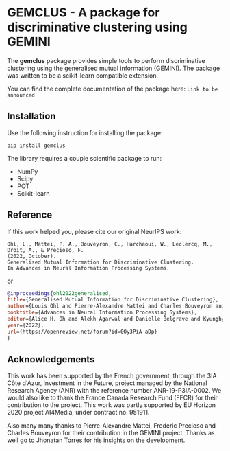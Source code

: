 # GEMCLUS - A package for discriminative clustering using GEMINI

The **gemclus**  package provides simple tools to perform discriminative clustering using the generalised mutual
information (GEMINI).
The package was written to be a scikit-learn compatible extension.

You can find the complete documentation of the package here: `Link to be announced`

## Installation

Use the following instruction for installing the package:

```commandline
pip install gemclus
```

The library requires a couple scientific package to run:

+ NumPy
+ Scipy
+ POT
+ Scikit-learn

## Reference

If this work helped you, please cite our original NeurIPS work:

```
Ohl, L., Mattei, P. A., Bouveyron, C., Harchaoui, W., Leclercq, M., Droit, A., & Precioso, F.
(2022, October).
Generalised Mutual Information for Discriminative Clustering.
In Advances in Neural Information Processing Systems.
```

or

```bibtex
@inproceedings{ohl2022generalised,
title={Generalised Mutual Information for Discriminative Clustering},
author={Louis Ohl and Pierre-Alexandre Mattei and Charles Bouveyron and Warith Harchaoui and Micka{\"e}l Leclercq and Arnaud Droit and Frederic Precioso},
booktitle={Advances in Neural Information Processing Systems},
editor={Alice H. Oh and Alekh Agarwal and Danielle Belgrave and Kyunghyun Cho},
year={2022},
url={https://openreview.net/forum?id=0Oy3PiA-aDp}
}
```

## Acknowledgements

This work has been supported by the French government, through the 3IA Côte d'Azur, Investment in the Future, project
managed by the National Research Agency (ANR) with the reference number ANR-19-P3IA-0002. We would also like to thank
the France Canada Research Fund (FFCR) for their contribution to the project. This work was partly supported by
EU Horizon 2020 project AI4Media, under contract no. 951911.

Also many many thanks to Pierre-Alexandre Mattei, Frederic Precioso and Charles Bouveyron for their contribution
in the GEMINI project. Thanks as well go to Jhonatan Torres for his insights on the development.
